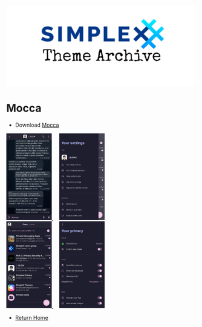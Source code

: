 ![SxC Theme Archive Banner](../resources/SxC_themeBanner.jpg)

# Mocca

* Download [Mocca](../themes/SxC_mocca.theme)

<a href="../screenshots/SxC_mocca01.jpg" target="_blank">
	<img src="../screenshots/SxC_mocca01.jpg" width="120">
</a>&nbsp;&nbsp;&nbsp;
<a href="../screenshots/SxC_mocca02.jpg" target="_blank">
	<img src="../screenshots/SxC_mocca02.jpg" width="120">
</a>
<br>
<a href="../screenshots/SxC_mocca03.jpg" target="_blank">
	<img src="../screenshots/SxC_mocca03.jpg" width="120">
</a>&nbsp;&nbsp;&nbsp;
<a href="../screenshots/SxC_mocca04.jpg" target="_blank">
	<img src="../screenshots/SxC_mocca04.jpg" width="120">
</a>

* [Return Home](../)
